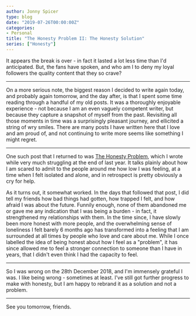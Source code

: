 ```yaml
---
author: Jonny Spicer
type: blog
date: "2019-07-26T00:00:00Z"
categories:
- Personal
title: "The Honesty Problem II: The Honesty Solution"
series: ["Honesty"]
---
```

It appears the break is over - in fact it lasted a lot less time than I'd anticipated. But, the fans have spoken, and who am I to
deny my loyal followers the quality content that they so crave?

---

On a more serious note, the biggest reason I decided to write again today, and probably again tomorrow, and the day after, is that
I spent some time reading through a handful of my old posts. It was a thoroughly enjoyable experience - not because I am an even vaguely competent writer, but because they capture a snapshot of myself from the past. Revisiting all those moments in time was a surprisingly pleasant journey, and ellicited a string of wry smiles. There are many posts I have written here that I love and am proud of, and not continuing to write more seems like something I might regret.

---

One such post that I returned to was [The Honesty Problem](/blog/the-honesty-problem), which I wrote while very
much struggling at the end of last year. It talks plainly about how I am scared to admit to the people around me how low I was feeling, at a time when I felt isolated and alone, and in retrospect is pretty obviously a cry for help.

As it turns out, it somewhat worked. In the days that followed that post, I did tell my friends how bad things had gotten, how trapped I felt, and how afraid I was about the future. Funnily enough, none of them abandoned me or gave me any indication that I was
being a burden - in fact, it strengthened my relationships with them. In the time since, I have slowly been more honest with more people,
and the overwhelming sense of loneliness I felt barely 6 months ago has transformed into a feeling that I am surrounded at all times by people who love and care about me. While I once labelled the idea of being honest about how I feel as a "problem", it has since
allowed me to feel a stronger connection to someone than I have in years, that I didn't even think I had the capacity to feel.

---

So I was wrong on the 28th December 2018, and I'm immensely grateful I was. I like being wrong - sometimes at least. I've still got
further progress to make with honesty, but I am happy to rebrand it as a solution and not a problem.

---

See you tomorrow, friends.
